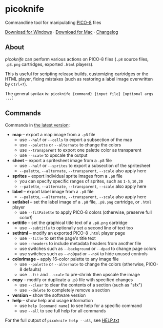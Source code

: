 # picoknife

Commandline tool for manipulating [PICO-8](https://www.lexaloffle.com/pico-8.php) files

[Download for Windows](./picoknife-windows.zip?raw=true) · [Download for Mac](./picoknife-macos.zip?raw=true) · [Changelog](./CHANGELOG.md)

## About

*picoknife* can perform various actions on PICO-8 files (`.p8` source files, `.p8.png` cartridges, exported `.html` players).

This is useful for scripting release builds, customizing cartridges or the HTML player, fixing mistakes (such as restoring a label image overwritten by `Ctrl+7`).

The general syntax is: `picoknife {command} {input file} [optional args ...]`

## Commands

Commands in [the latest version](./CHANGELOG.md):

- **map** – export a map image from a `.p8` file
  - use `--half` or `--cells` to export a subsection of the map
  - use `--palette` or `--alternate` to change the colors
  - use `--transparent` to export one palette color as transparent
  - use `--scale` to upscale the output
- **sheet** – export a spritesheet image from a `.p8` file
  - use `--half` or `--sprites` to export a subsection of the spritesheet
  - `--palette`, `--alternate`, `--transparent`, `--scale` also apply here
- **sprites** – export individual sprite images from a `.p8` file
  - you can specify specific ranges of sprites, such as `1-5,10,20`
  - `--palette`, `--alternate`, `--transparent`, `--scale` also apply here
- **label** – export label image from a `.p8` file
  - `--palette`, `--alternate`, `--transparent`, `--scale` also apply here
- **setlabel** – set the label image of a `.p8` file, `.p8.png` cartridge, or `.html` player
  - use `--fitPalette` to apply PICO-8 colors (otherwise, preserve full color!)
- **settitle** – set the graphical title text of a `.p8.png` cartridge
  - use `--subtitle` to optionally set a second line of text too
- **sethtml** – modify an exported PICO-8 `.html` player page
  - use `--title` to set the page's title text
  - use `--headers` to include metadata headers from another file
  - use switches such as `--background` or `--dpad` to change page colors
  - use switches such as `--noDpad` or `--noX` to hide unused controls
- **colorimage** – apply 16-color palette to any image file
  - use `--palette` or `--alternate` to change the colors (otherwise, PICO-8 defaults)
  - use `--fit` and `--scale` to pre-shrink then upscale the image
- **copy** – modify or duplicate a `.p8` file with specified changes
  - use `--clear` to clear the contents of a section (such as "sfx")
  - use `--delete` to completely remove a section
- **version** – show the software version
- **help** – show help and usage information
  - use `help [command name]` to see help for a specific command
  - use `--all` to see full help for all commands

For the full output of `picoknife help --all`, see [HELP.txt](./HELP.txt)
